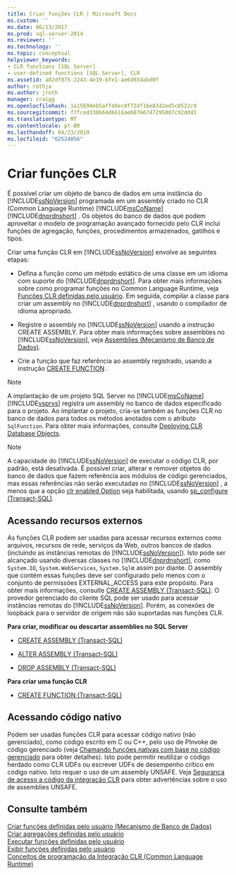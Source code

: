 ```yaml
---
title: Criar funções CLR | Microsoft Docs
ms.custom: ''
ms.date: 06/13/2017
ms.prod: sql-server-2014
ms.reviewer: ''
ms.technology: ''
ms.topic: conceptual
helpviewer_keywords:
- CLR functions [SQL Server]
- user-defined functions [SQL Server], CLR
ms.assetid: a82df075-2243-4e19-bfe1-ae6d65dabd0f
author: rothja
ms.author: jroth
manager: craigg
ms.openlocfilehash: 1a15690eb5aff48ec0f72df16e8342ed5c0522c9
ms.sourcegitcommit: f7fced330b64d6616aeb8766747295807c92dd41
ms.translationtype: MT
ms.contentlocale: pt-BR
ms.lasthandoff: 04/23/2019
ms.locfileid: "62524056"
---
```

# <a name="create-clr-functions"></a>Criar funções CLR
  É possível criar um objeto de banco de dados em uma instância do [!INCLUDE[ssNoVersion](../../includes/ssnoversion-md.md)] programada em um assembly criado no CLR (Common Language Runtime) [!INCLUDE[msCoName](../../includes/msconame-md.md)] [!INCLUDE[dnprdnshort](../../includes/dnprdnshort-md.md)] . Os objetos do banco de dados que podem aproveitar o modelo de programação avançado fornecido pelo CLR inclui funções de agregação, funções, procedimentos armazenados, gatilhos e tipos.  
  
 Criar uma função CLR em [!INCLUDE[ssNoVersion](../../includes/ssnoversion-md.md)] envolve as seguintes etapas:  
  
-   Defina a função como um método estático de uma classe em um idioma com suporte do [!INCLUDE[dnprdnshort](../../includes/dnprdnshort-md.md)]. Para obter mais informações sobre como programar funções no Common Language Runtime, veja [Funções CLR definidas pelo usuário](../clr-integration-database-objects-user-defined-functions/clr-user-defined-functions.md). Em seguida, compilar a classe para criar um assembly no [!INCLUDE[dnprdnshort](../../includes/dnprdnshort-md.md)] , usando o compilador de idioma apropriado.  
  
-   Registre o assembly no [!INCLUDE[ssNoVersion](../../includes/ssnoversion-md.md)] usando a instrução CREATE ASSEMBLY. Para obter mais informações sobre assemblies no [!INCLUDE[ssNoVersion](../../includes/ssnoversion-md.md)], veja [Assemblies &#40;Mecanismo de Banco de Dados&#41;](../clr-integration/assemblies-database-engine.md).  
  
-   Crie a função que faz referência ao assembly registrado, usando a instrução [CREATE FUNCTION](/sql/t-sql/statements/create-function-transact-sql) .  
  
> [!NOTE]  
>  A implantação de um projeto SQL Server no [!INCLUDE[msCoName](../../includes/msconame-md.md)][!INCLUDE[vsprvs](../../includes/vsprvs-md.md)] registra um assembly no banco de dados especificado para o projeto. Ao implantar o projeto, cria-se também as funções CLR no banco de dados para todos os métodos anotados com o atributo `SqlFunction`. Para obter mais informações, consulte [Deploying CLR Database Objects](../clr-integration/deploying-clr-database-objects.md).  
  
> [!NOTE]  
>  A capacidade do [!INCLUDE[ssNoVersion](../../includes/ssnoversion-md.md)] de executar o código CLR, por padrão, está desativada. É possível criar, alterar e remover objetos do banco de dados que fazem referência aos módulos de código gerenciados, mas essas referências não serão executadas no [!INCLUDE[ssNoVersion](../../includes/ssnoversion-md.md)] , a menos que a opção [clr enabled Option](../../database-engine/configure-windows/clr-enabled-server-configuration-option.md) seja habilitada, usando [sp_configure (Transact-SQL)](/sql/relational-databases/system-stored-procedures/sp-configure-transact-sql).  
  
## <a name="accessing-external-resources"></a>Acessando recursos externos  
 As funções CLR podem ser usadas para acessar recursos externos como arquivos, recursos de rede, serviços da Web, outros bancos de dados (incluindo as instâncias remotas do [!INCLUDE[ssNoVersion](../../includes/ssnoversion-md.md)]). Isto pode ser alcançado usando diversas classes no [!INCLUDE[dnprdnshort](../../includes/dnprdnshort-md.md)], como `System.IO`, `System.WebServices`, `System.Sql`e assim por diante. O assembly que contém essas funções deve ser configurado pelo menos com o conjunto de permissões EXTERNAL_ACCESS para este propósito. Para obter mais informações, consulte [CREATE ASSEMBLY &#40;Transact-SQL&#41;](/sql/t-sql/statements/create-assembly-transact-sql). O provedor gerenciado do cliente SQL pode ser usado para acessar instâncias remotas do [!INCLUDE[ssNoVersion](../../includes/ssnoversion-md.md)]. Porém, as conexões de loopback para o servidor de origem não são suportadas nas funções CLR.  
  
 **Para criar, modificar ou descartar assemblies no SQL Server**  
  
-   [CREATE ASSEMBLY &#40;Transact-SQL&#41;](/sql/t-sql/statements/create-assembly-transact-sql)  
  
-   [ALTER ASSEMBLY &#40;Transact-SQL&#41;](/sql/t-sql/statements/alter-assembly-transact-sql)  
  
-   [DROP ASSEMBLY &#40;Transact-SQL&#41;](/sql/t-sql/statements/drop-assembly-transact-sql)  
  
 **Para criar uma função CLR**  
  
-   [CREATE FUNCTION &#40;Transact-SQL&#41;](/sql/t-sql/statements/create-function-transact-sql)  
  
## <a name="accessing-native-code"></a>Acessando código nativo  
 Podem ser usadas funções CLR para acessar código nativo (não gerenciado), como código escrito em C ou C++, pelo uso de PInvoke de código gerenciado (veja [Chamando funções nativas com base no código gerenciado](https://go.microsoft.com/fwlink/?LinkID=181929) para obter detalhes). Isto pode permitir reutilizar o código herdado como CLR UDFs ou escrever UDFs de desempenho crítico em código nativo. Isto requer o uso de um assembly UNSAFE. Veja [Segurança de acesso a código da integração CLR](../clr-integration/security/clr-integration-code-access-security.md) para obter advertências sobre o uso de assemblies UNSAFE.  
  
## <a name="see-also"></a>Consulte também  
 [Criar funções definidas pelo usuário &#40;Mecanismo de Banco de Dados&#41;](create-user-defined-functions-database-engine.md)   
 [Criar agregações definidas pelo usuário](create-user-defined-aggregates.md)   
 [Executar funções definidas pelo usuário](execute-user-defined-functions.md)   
 [Exibir funções definidas pelo usuário](view-user-defined-functions.md)   
 [Conceitos de programação da Integração CLR &#40;Common Language Runtime&#41;](../clr-integration/common-language-runtime-clr-integration-programming-concepts.md)  
  
  
